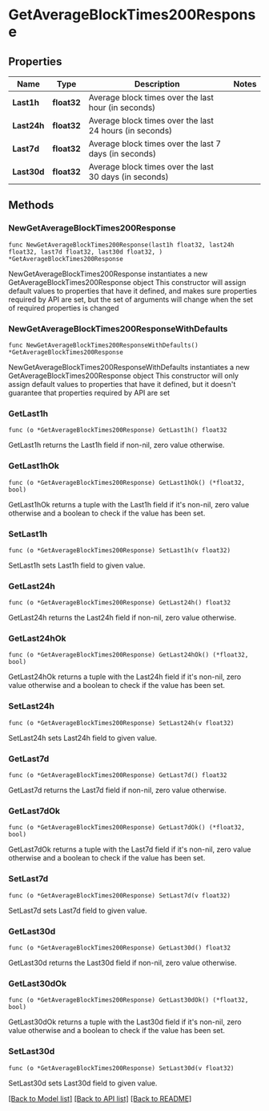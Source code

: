 # GetAverageBlockTimes200Response

## Properties

Name | Type | Description | Notes
------------ | ------------- | ------------- | -------------
**Last1h** | **float32** | Average block times over the last hour (in seconds) | 
**Last24h** | **float32** | Average block times over the last 24 hours (in seconds) | 
**Last7d** | **float32** | Average block times over the last 7 days (in seconds) | 
**Last30d** | **float32** | Average block times over the last 30 days (in seconds) | 

## Methods

### NewGetAverageBlockTimes200Response

`func NewGetAverageBlockTimes200Response(last1h float32, last24h float32, last7d float32, last30d float32, ) *GetAverageBlockTimes200Response`

NewGetAverageBlockTimes200Response instantiates a new GetAverageBlockTimes200Response object
This constructor will assign default values to properties that have it defined,
and makes sure properties required by API are set, but the set of arguments
will change when the set of required properties is changed

### NewGetAverageBlockTimes200ResponseWithDefaults

`func NewGetAverageBlockTimes200ResponseWithDefaults() *GetAverageBlockTimes200Response`

NewGetAverageBlockTimes200ResponseWithDefaults instantiates a new GetAverageBlockTimes200Response object
This constructor will only assign default values to properties that have it defined,
but it doesn't guarantee that properties required by API are set

### GetLast1h

`func (o *GetAverageBlockTimes200Response) GetLast1h() float32`

GetLast1h returns the Last1h field if non-nil, zero value otherwise.

### GetLast1hOk

`func (o *GetAverageBlockTimes200Response) GetLast1hOk() (*float32, bool)`

GetLast1hOk returns a tuple with the Last1h field if it's non-nil, zero value otherwise
and a boolean to check if the value has been set.

### SetLast1h

`func (o *GetAverageBlockTimes200Response) SetLast1h(v float32)`

SetLast1h sets Last1h field to given value.


### GetLast24h

`func (o *GetAverageBlockTimes200Response) GetLast24h() float32`

GetLast24h returns the Last24h field if non-nil, zero value otherwise.

### GetLast24hOk

`func (o *GetAverageBlockTimes200Response) GetLast24hOk() (*float32, bool)`

GetLast24hOk returns a tuple with the Last24h field if it's non-nil, zero value otherwise
and a boolean to check if the value has been set.

### SetLast24h

`func (o *GetAverageBlockTimes200Response) SetLast24h(v float32)`

SetLast24h sets Last24h field to given value.


### GetLast7d

`func (o *GetAverageBlockTimes200Response) GetLast7d() float32`

GetLast7d returns the Last7d field if non-nil, zero value otherwise.

### GetLast7dOk

`func (o *GetAverageBlockTimes200Response) GetLast7dOk() (*float32, bool)`

GetLast7dOk returns a tuple with the Last7d field if it's non-nil, zero value otherwise
and a boolean to check if the value has been set.

### SetLast7d

`func (o *GetAverageBlockTimes200Response) SetLast7d(v float32)`

SetLast7d sets Last7d field to given value.


### GetLast30d

`func (o *GetAverageBlockTimes200Response) GetLast30d() float32`

GetLast30d returns the Last30d field if non-nil, zero value otherwise.

### GetLast30dOk

`func (o *GetAverageBlockTimes200Response) GetLast30dOk() (*float32, bool)`

GetLast30dOk returns a tuple with the Last30d field if it's non-nil, zero value otherwise
and a boolean to check if the value has been set.

### SetLast30d

`func (o *GetAverageBlockTimes200Response) SetLast30d(v float32)`

SetLast30d sets Last30d field to given value.



[[Back to Model list]](../README.md#documentation-for-models) [[Back to API list]](../README.md#documentation-for-api-endpoints) [[Back to README]](../README.md)


